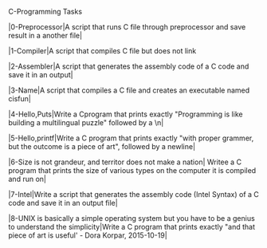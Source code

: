 C-Programming Tasks

|0-Preprocessor|A script that runs C file through preprocessor and save result in a another file|

|1-Compiler|A script that compiles C file but does not link

|2-Assembler|A script that generates the assembly code of a C code and save it in an output|

|3-Name|A script that compiles a C file and creates an executable named cisfun|

|4-Hello,Puts|Write a Cprogram that prints exactly "Programming is like building a multilingual puzzle" followed by a \n|

|5-Hello,printf|Write a C program that prints exactly "with proper grammer, but the outcome is a piece of art", followed by a newline|

|6-Size is not grandeur, and territor does not make a nation| Writee a C program that prints the size of various types on the computer it is compiled and run on|

|7-Intel|Write a script that generates the assembly code (Intel Syntax) of a C code and save it in an output file|

|8-UNIX is basically a simple operating system but you have to be a genius to understand the simplicity|Write a C program that prints exactly "and that piece of art is useful' - Dora Korpar, 2015-10-19|
